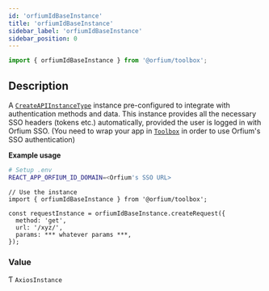 ```yaml
---
id: 'orfiumIdBaseInstance'
title: 'orfiumIdBaseInstance'
sidebar_label: 'orfiumIdBaseInstance'
sidebar_position: 0
---
```


```ts
import { orfiumIdBaseInstance } from '@orfium/toolbox';
```

## Description



A [`CreateAPIInstanceType`](../../Types/CreateAPIInstanceType) instance pre-configured to integrate with authentication methods and data. This instance provides all the 
necessary SSO headers (tokens etc.) automatically, provided the user is logged in with Orfium SSO. (You need to 
wrap your app in [`Toolbox`](../../Components/Toolbox.mdx) in order to use Orfium's SSO authentication)

**Example usage**

```bash
# Setup .env
REACT_APP_ORFIUM_ID_DOMAIN=<Orfium's SSO URL>
```


```tsx
// Use the instance
import { orfiumIdBaseInstance } from '@orfium/toolbox';

const requestInstance = orfiumIdBaseInstance.createRequest({
  method: 'get',
  url: '/xyz/',
  params: *** whatever params ***,
});
```

### Value

Ƭ `AxiosInstance`